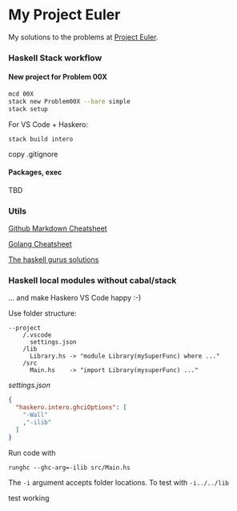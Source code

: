 # My Project Euler

My solutions to the problems at [Project Euler](http://projecteuler.net/).

### Haskell Stack workflow

#### New project for Problem 00X

```bash
mcd 00X
stack new Problem00X --bare simple
stack setup
```
For VS Code + Haskero:

`stack build intero`

copy .gitignore

#### Packages, exec

TBD

### Utils

[Github Markdown Cheatsheet](https://github.com/adam-p/markdown-here/wiki/Markdown-Cheatsheet)

[Golang Cheatsheet](https://devhints.io/go)

[The haskell gurus solutions](https://wiki.haskell.org/Euler_problems)

### Haskell local modules without cabal/stack

... and make Haskero VS Code happy :-)

Use folder structure:

```
--project
    /.vscode
      settings.json
    /lib
      Library.hs -> "module Library(mySuperFunc) where ..."
    /src
      Main.hs    -> "import Library(mysuperFunc) ..."
```

_settings.json_
```json
{
  "haskero.intero.ghciOptions": [
    "-Wall"
    ,"-ilib"
  ]
}
```
Run code with

`runghc --ghc-arg=-ilib src/Main.hs`

The `-i` argument accepts folder locations. To test with `-i../../lib`

test working
